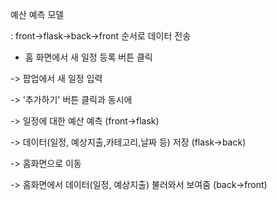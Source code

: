 예산 예측 모델

: front->flask->back->front 순서로 데이터 전송

- 홈 화면에서 새 일정 등록 버튼 클릭

-> 팝업에서 새 일정 입력

-> '추가하기' 버튼 클릭과 동시에

-> 일정에 대한 예산 예측 (front->flask)

-> 데이터(일정, 예상지출,카테고리,날짜 등) 저장 (flask->back)

-> 홈화면으로 이동

-> 홈화면에서 데이터(일정, 예상지출) 불러와서 보여줌 (back->front)

